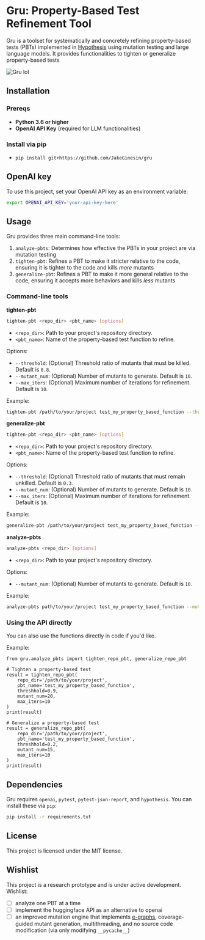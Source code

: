 # Gru: Property-Based Test Refinement Tool
Gru is a toolset for systematically and concretely refining property-based tests (PBTs) implemented in [Hypothesis](https://hypothesis.readthedocs.io/en/latest/) using mutation testing and large language models. It provides functionalities to tighten or generalize property-based tests  

![Gru lol](https://static.wikia.nocookie.net/despicableme/images/1/1c/Moonplan.png/revision/latest?cb=20130812133209)

## Installation

### Prereqs
- **Python 3.6 or higher**
- **OpenAI API Key** (required for LLM functionalities)

### Install via pip
- `pip install git+https://github.com/JakeGinesin/gru`

## OpenAI key
To use this project, set your OpenAI API key as an environment variable:
```bash
export OPENAI_API_KEY='your-api-key-here'
```

## Usage
Gru provides three main command-line tools:

1. `analyze-pbts`: Determines how effective the PBTs in your project are via mutation testing
2. `tighten-pbt`: Refines a PBT to make it stricter relative to the code, ensuring it is tighter to the code and kills *more* mutants
3. `generalize-pbt`: Refines a PBT to make it more general relative to the code, ensuring it accepts more behaviors and kills *less* mutants 

### Command-line tools
**tighten-pbt**

```bash
tighten-pbt <repo_dir> <pbt_name> [options]
```
- `<repo_dir>`: Path to your project's repository directory.
- `<pbt_name>`: Name of the property-based test function to refine.

Options:
- `--threshold`: (Optional) Threshold ratio of mutants that must be killed. Default is `0.8`.
- `--mutant_num`: (Optional) Number of mutants to generate. Default is `10`.
- `--max_iters`: (Optional) Maximum number of iterations for refinement. Default is `10`.

Example:
```bash
tighten-pbt /path/to/your/project test_my_property_based_function --threshold 0.9 --mutant_num 20
```

**generalize-pbt**

```bash
tighten-pbt <repo_dir> <pbt_name> [options]
```
- `<repo_dir>`: Path to your project's repository directory.
- `<pbt_name>`: Name of the property-based test function to refine.

Options:
- `--threshold`: (Optional) Threshold ratio of mutants that must remain unkilled. Default is `0.3`.
- `--mutant_num`: (Optional) Number of mutants to generate. Default is `10`.
- `--max_iters`: (Optional) Maximum number of iterations for refinement. Default is `10`.

Example:
```bash
generalize-pbt /path/to/your/project test_my_property_based_function --threshold 0.2 --mutant_num 15
```

**analyze-pbts**
```bash
analyze-pbts <repo_dir> [options]
```
- `<repo_dir>`: Path to your project's repository directory.

Options:
- `--mutant_num`: (Optional) Number of mutants to generate. Default is `10`.

Example:
```bash
analyze-pbts path/to/your/project test_my_property_based_function --mutant_num 15
```

### Using the API directly
You can also use the functions directly in code if you'd like. 

Example:
```
from gru.analyze_pbts import tighten_repo_pbt, generalize_repo_pbt

# Tighten a property-based test
result = tighten_repo_pbt(
    repo_dir='/path/to/your/project',
    pbt_name='test_my_property_based_function',
    threshhold=0.9,
    mutant_num=20,
    max_iters=10
)
print(result)

# Generalize a property-based test
result = generalize_repo_pbt(
    repo_dir='/path/to/your/project',
    pbt_name='test_my_property_based_function',
    threshhold=0.2,
    mutant_num=15,
    max_iters=10
)
print(result)
```

## Dependencies
Gru requires `openai`, `pytest`, `pytest-json-report`, and `hypothesis`. You can install these via `pip`:
```bash
pip install -r requirements.txt
```

## License
This project is licensed under the MIT license.

## Wishlist
This project is a research prototype and is under active development. Wishlist:
- [ ] analyze one PBT at a time
- [ ] implement the huggingface API as an alternative to openai
- [ ] an improved mutation engine that implements [e-graphs](https://effect.systems/doc/course-projects/cornelius.pdf), coverage-guided mutant generation, multithreading, and no source code modification (via only modifying `__pycache__`)
